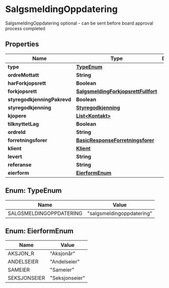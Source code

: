 

# SalgsmeldingOppdatering

SalgsmeldingOppdatering optional - can be sent before board approval process completed

## Properties

| Name | Type | Description | Notes |
|------------ | ------------- | ------------- | -------------|
|**type** | [**TypeEnum**](#TypeEnum) |  |  |
|**ordreMottatt** | **String** |  |  |
|**harForkjopsrett** | **Boolean** |  |  |
|**forkjopsrett** | [**SalgsmeldingForkjopsrettFullfort**](SalgsmeldingForkjopsrettFullfort.md) |  |  [optional] |
|**styregodkjenningPakrevd** | **Boolean** |  |  |
|**styregodkjenning** | [**Styregodkjenning**](Styregodkjenning.md) |  |  [optional] |
|**kjopere** | [**List&lt;Kontakt&gt;**](Kontakt.md) |  |  |
|**tilknyttetLag** | **Boolean** |  |  |
|**ordreId** | **String** |  |  |
|**forretningsforer** | [**BasicResponseForretningsforer**](BasicResponseForretningsforer.md) |  |  |
|**klient** | [**Klient**](Klient.md) |  |  [optional] |
|**levert** | **String** |  |  [optional] |
|**referanse** | **String** |  |  [optional] |
|**eierform** | [**EierformEnum**](#EierformEnum) |  |  [optional] |



## Enum: TypeEnum

| Name | Value |
|---- | -----|
| SALGSMELDINGOPPDATERING | &quot;salgsmeldingoppdatering&quot; |



## Enum: EierformEnum

| Name | Value |
|---- | -----|
| AKSJON_R | &quot;Aksjonår&quot; |
| ANDELSEIER | &quot;Andelseier&quot; |
| SAMEIER | &quot;Sameier&quot; |
| SEKSJONSEIER | &quot;Seksjonseier&quot; |



